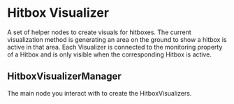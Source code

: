 # Hitbox Visualizer
A set of helper nodes to create visuals for hitboxes. The current visualization method is generating
an area on the ground to show a hitbox is active in that area. Each Visualizer is connected to the
monitoring property of a Hitbox and is only visible when the corresponding Hitbox is active.

## HitboxVisualizerManager
The main node you interact with to create the HitboxVisualizers.
